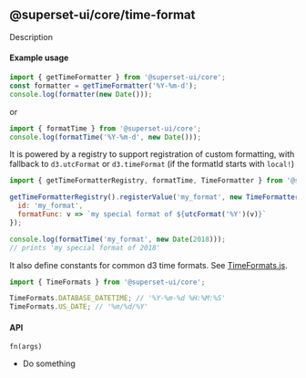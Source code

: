 ## @superset-ui/core/time-format

Description

#### Example usage

```js
import { getTimeFormatter } from '@superset-ui/core';
const formatter = getTimeFormatter('%Y-%m-d');
console.log(formatter(new Date()));
```

or

```js
import { formatTime } from '@superset-ui/core';
console.log(formatTime('%Y-%m-d', new Date()));
```

It is powered by a registry to support registration of custom formatting, with fallback to
`d3.utcFormat` or `d3.timeFormat` (if the formatId starts with `local!`)

```js
import { getTimeFormatterRegistry, formatTime, TimeFormatter } from '@superset-ui/core';

getTimeFormatterRegistry().registerValue('my_format', new TimeFormatter({
  id: 'my_format',
  formatFunc: v => `my special format of ${utcFormat('%Y')(v)}`
});

console.log(formatTime('my_format', new Date(2018)));
// prints 'my special format of 2018'
```

It also define constants for common d3 time formats. See
[TimeFormats.js](https://github.com/apache-superset/superset-ui/blob/master/packages/superset-ui-time-format/src/TimeFormats.js).

```js
import { TimeFormats } from '@superset-ui/core';

TimeFormats.DATABASE_DATETIME; // '%Y-%m-%d %H:%M:%S'
TimeFormats.US_DATE; // '%m/%d/%Y'
```

#### API

`fn(args)`

- Do something
